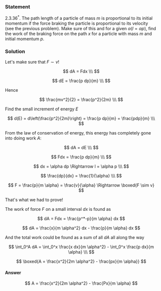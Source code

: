 ###  Statement

$2.3.36^*.$ The path length of a particle of mass $m$ is proportional to its initial momentum if the force braking the particle is proportional to its velocity (see the previous problem). Make sure of this and for a given $\alpha (l = \alpha p)$, find the work of the braking force on the path $x$ for a particle with mass $m$ and initial momentum $p$.

### Solution

Let's make sure that $F \sim v$!

$$
dA = Fdx \\\
$$

$$
dE = \frac{p dp}{m} \\\
$$

Hence

$$
\frac{mv^2}{2} = \frac{p^2}{2m} \\\
$$

Find the small increment of energy $E$

$$
d(E) = d\left(\frac{p^2}{2m}\right) = \frac{p dp}{m} = \frac{pdp}{m} \\\
$$

From the law of conservation of energy, this energy has completely gone into doing work $A$:

$$
dA = dE \\\
$$

$$
Fdx = \frac{p dp}{m} \\\
$$

$$
dx = \alpha dp \Rightarrow l = \alpha p \\\
$$

$$
\frac{dp}{dx} = \frac{1}{\alpha} \\\
$$

$$
F = \frac{p}{m \alpha} = \frac{v}{\alpha} \Rightarrow \boxed{F \sim v}
$$

That's what we had to prove!

The work of force $F$ on a small interval $dx$ is found as

$$
dA = Fdx = \frac{p^*-p}{m \alpha} dx
$$

$$
dA = \frac{x}{m \alpha^2} dx - \frac{p}{m \alpha} dx
$$

And the total work could be found as a sum of all $dA$ all along the way

$$
\int_0^A dA = \int_0^x \frac{x dx}{m \alpha^2} - \int_0^x \frac{p dx}{m \alpha} \\\
$$

$$
\boxed{A = \frac{x^2}{2m \alpha^2} - \frac{px}{m \alpha}}
$$

#### Answer

$$
A = \frac{x^2}{2m \alpha^2} - \frac{Px}{m \alpha}
$$
